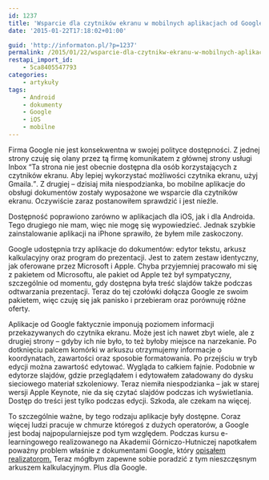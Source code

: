 ```yaml
---
id: 1237
title: 'Wsparcie dla czytników ekranu w mobilnych aplikacjach od Google'
date: '2015-01-22T17:18:02+01:00'

guid: 'http://informaton.pl/?p=1237'
permalink: /2015/01/22/wsparcie-dla-czytnikw-ekranu-w-mobilnych-aplikacjach-od-google/
restapi_import_id:
    - 5ca8405547793
categories:
    - artykuły
tags:
    - Android
    - dokumenty
    - Google
    - iOS
    - mobilne
---
```


Firma Google nie jest konsekwentna w swojej polityce dostępności. Z jednej strony czuję się olany przez tą firmę komunikatem z głównej strony usługi Inbox <q>Ta strona nie jest obecnie dostępna dla osób korzystających z czytników ekranu. Aby lepiej wykorzystać możliwości czytnika ekranu, użyj Gmaila.</q>. Z drugiej – dzisiaj miła niespodzianka, bo mobilne aplikacje do obsługi dokumentów zostały wyposażone we wsparcie dla czytników ekranu. Oczywiście zaraz postanowiłem sprawdzić i jest nieźle.

Dostępność poprawiono zarówno w aplikacjach dla iOS, jak i dla Androida. Tego drugiego nie mam, więc nie mogę się wypowiedzieć. Jednak szybkie zainstalowanie aplikacji na iPhone sprawiło, że byłem mile zaskoczony.

Google udostępnia trzy aplikacje do dokumentów: edytor tekstu, arkusz kalkulacyjny oraz program do prezentacji. Jest to zatem zestaw identyczny, jak oferowane przez Microsoft i Apple. Chyba przyjemniej pracowało mi się z pakietem od Microsoftu, ale pakiet od Apple też był sympatyczny, szczególnie od momentu, gdy dostępna była treść slajdów także podczas odtwarzania prezentacji. Teraz do tej czołówki dołącza Google ze swoim pakietem, więc czuję się jak panisko i przebieram oraz porównuję różne oferty.

Aplikacje od Google faktycznie imponują poziomem informacji przekazywanych do czytnika ekranu. Może jest ich nawet zbyt wiele, ale z drugiej strony – gdyby ich nie było, to też byłoby miejsce na narzekanie. Po dotknięciu palcem komórki w arkuszu otrzymujemy informacje o koordynatach, zawartości oraz sposobie formatowania. Po przejściu w tryb edycji można zawartość edytować. Wygląda to całkiem fajnie. Podobnie w edytorze slajdów, gdzie przeglądałem i edytowałem załadowany do dysku sieciowego materiał szkoleniowy. Teraz niemiła niespodzianka – jak w starej wersji Apple Keynote, nie da się czytać slajdów podczas ich wyświetlania. Dostęp do treści jest tylko podczas edycji. Szkoda, ale czekam na więcej.

To szczególnie ważne, by tego rodzaju aplikacje były dostępne. Coraz więcej ludzi pracuje w chmurze któregoś z dużych operatorów, a Google jest bodaj najpopularniejsze pod tym względem. Podczas kursu e-learningowego realizowanego na Akademii Górniczo-Hutniczej napotkałem poważny problem właśnie z dokumentami Google, który [opisałem realizatorom.](http://www.cel.agh.edu.pl/dostepny-kurs-e-learningowy/) Teraz mógłbym zapewne sobie poradzić z tym nieszczęsnym arkuszem kalkulacyjnym. Plus dla Google.
